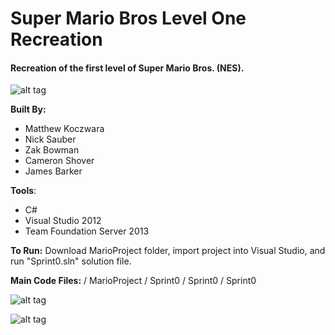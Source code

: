 Super Mario Bros Level One Recreation 
========================

<h4>Recreation of the first level of Super Mario Bros. (NES).</h4>

![alt tag](https://raw.github.com/mattkoczwara/SuperMarioBrosL1Recreate/master/readme_res/Opening%20Screen.JPG)

<p><strong>Built By:</strong></p>
<ul>
<li>Matthew Koczwara</li>
<li>Nick Sauber</li>
<li>Zak Bowman</li>
<li>Cameron Shover</li>
<li>James Barker</li>
</ul>

<p><strong>Tools</strong>:</p>
<ul>
<li>C#</li>
<li>Visual Studio 2012</li>
<li>Team Foundation Server 2013</li>
</ul>


<strong>To Run:</strong> Download MarioProject folder, import project into Visual Studio, and run "Sprint0.sln" solution file.

<strong>Main Code Files:</strong> / MarioProject / Sprint0 / Sprint0 / Sprint0 

![alt tag](https://raw.github.com/mattkoczwara/SuperMarioBrosL1Recreate/master/readme_res/Gameplay%20Screen.JPG)

![alt tag](https://raw.github.com/mattkoczwara/SuperMarioBrosL1Recreate/master/readme_res/Underground%20Screen.JPG)
